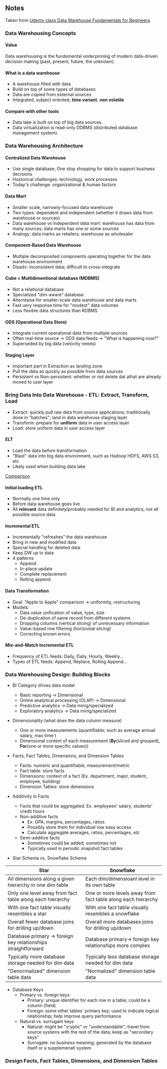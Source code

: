 ## Notes 

Taken from [Udemy class Data Warehouse Fundamentals for Begineers](https://www.udemy.com/course/data-warehouse-fundamentals-for-beginners/)

### Data Warehousing Concepts
#### Value
Data warehousing is the fundemental underpinning of modern data-driven decision making (past, present, future, the unknown).

#### What is a data warehouse

* A warehouse filled with data
* Build on top of some types of databases
* Data are copied from external sources
* Integrated, subject oriented, __time variant__, __non volatile__

#### Compare with other tools
* Data lake is built on top of big data sources.
* Data virtualization is read-only DDBMS (distributed database management system).

### Data Warehousing Architecture
#### Centralized Data Warehouse
* Use single database; One stop shopping for data to support business decisions
* Hostorical challenges: technology, work processes
* Today's challenge: organizational & human factors

#### Data Mart
* Smaller scale, narrowly-focused data warehouse
* Two types: dependent and independent (whether it draws data from warehouse or sources)
* Data warehouse vs independent data mart: warehouse has data from many sources; data marts has one or some sources
* Analogy: data marks as retailers; warehouse as wholesaler

#### Component-Based Data Warehouse
* Multiple decomposited components operating together for the data warehouse environment
* Disadv: inconsistent data; difficult to cross-integrate

#### Cube = Multidimentional database (MDBMS)
* Not a relational database
* Specialized "dim-aware" database
* Alterntaive for smaller-scale data warehouse and data marts
* Fast uery response time for "modest" data volumes
* Less flexible data structures than RDBMS

#### ODS (Operational Data Store)
* Integrate current operational data from multiple sources
* Often real-time source -> ODS data feeds -> "What is happening now?"
* Superseded by big data (velocity needs)

#### Staging Layer
* Important part in Extraction as landing zone
* Pull the data as quickly as possible from data sources
* Persistent vs Non-persistent: whether or not delete dat athat are already moved to user layer

### Bring Data Into Data Warehouse - ETL: Extract, Transform, Load
* Extract: quickly pull raw data from source applications; traditionally done in "batches"; land in data warehouse staging layer
* Transform: prepare for __uniform__ data in user access layer
* Load: store uniform data in user access layer

#### ELT
* Load the data before transformation
* "Blast" data into big data environment, such as Hadoop HDFS, AWS S3, etc
* Likely used when building data lake

[Comparison](https://www.xplenty.com/blog/etl-vs-elt/#comparison)

#### Initial loading ETL
* Normally one time only
* Before data warehouse goes live
* All __relevant__ data definitely/probably needed for BI and analytics; not all possible source data

#### Incremental ETL
* Incrementally "refreshes" the data warehouse
* Bring in new and modified data
* Special handling for deleted data
* Keep DW up to data
* 4 patterns
  - Append
  - In-place update
  - Complete replacement
  - Rolling append

#### Data Transformation
* Goal: "Apple to Apple" comparison -> uniformity, restructuring
* Models: 
  - Data value unification of value, type, size
  - De-duplication of same record from different systems
  - Dropping columns (vertical slicing) of unnecessary information
  - Value-based row filtering (horizontal slicing)
  - Correcting known errors

#### Mix-and-Match Incremental ETL
* Frequency of ETL feeds: Daily, Daily, Hourly, Weekly...
* Types of ETL feeds: Append, Replace, Rolling Append...

### Data Warehousing Design: Building Blocks

* BI Category drives data model
  - Basic reporting -> Dimensional
  - Online analytical processing (OLAP) -> Dimensional
  - Predictive analytics -> Data minig/specialized
  - Exploratory analytics -> Data minig/specialized

* Dimensionality (what does the data column measure)
  - One or more measurements (quantifiable; such as average annual salary, max time )
  - Dimensional context of each measurement (__By__(sliced and grouped), __For__(one or more specific values))
 
* Facts, Fact Tables, Dimensions, and Dimension Tables
  - Facts: numeric and quantifiable, measurement/metric
  - Fact table: store facts
  - Dimensions: context of a fact (Ex. department, major, student, employee, building)
  - Dimension Tables: store dimensions

* Additivity in Facts
  - Facts that could be aggregated. Ex. employees' salary, students' credit hours
  - Non-additive facts
    - Ex. GPA, margins, percentages, ratios
    - Possibly store them for individual row easy access 
    - Calculate aggregate averages, ratios, percentages, etc   
  - Semi-additive facts
    - Sometimes could be added; sometimes not  
    - Typically used in periodic snapshot fact tables

* Star Schema vs. Snowflake Schema

| Star | Snowflake |
| --- | ----------- |
| All dimensions along a given hierarchy in one dim table | Each dim/dimensioanl level in its own table |
| Only one level away from fact table along each hierarchy | One or more levels away from fact table along each hierarchy |
| With one fact table visually resembles a star | With one fact table visually resembles a snowflake |
| Overall fewer database joins for drilling up/down | Overall more databases joins for drilling up/down |
| Database primary -> foreign key relationships straightforward | Database primary-> foreign key relationships more complex|
| Typically more database storage needed for dim data | Typically less database storage needed for dim data |
|"Denormalized" dimension table data | "Normalized" dimension table data |

* Database Keys 
  - Primary  vs. foreign keys
    - Primary: unique identifier for each row in a table; could be a column (field)
    - Foreign: some other tables' primary key; used to indicate logical relationship; help improve query performance 
  - Natural vs. surrogant keys
    - Natural: might be "cryptic" or "understandable"; travel from source systems with the rest of the data; keep as "secondary keys"
    - Surrogate: no business meaning; generated by the database itself or a supplemenatl system

### Design Facts, Fact Tables, Dimensions, and Dimension Tables 







































